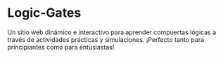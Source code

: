 # Logic-Gates
Un sitio web dinámico e interactivo para aprender compuertas lógicas a través de actividades prácticas y simulaciones. ¡Perfecto tanto para principiantes como para entusiastas!
